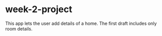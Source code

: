 # week-2-project

This app lets the user add details of a home. The first draft includes only room details.
